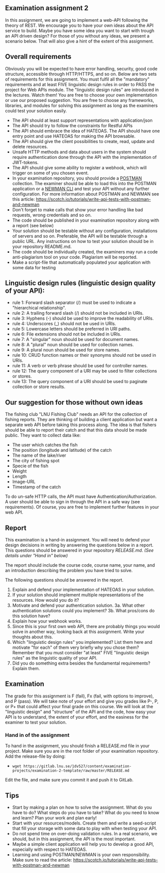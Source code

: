 ## Examination assignment 2

In this assignment, we are going to implement a web-API following the theory of REST. We encourage you to have your own ideas about the API service to build. Maybe you have some idea you want to start with trough an API driven design? For those of you without any ideas, we present a scenario below. That will also give a hint of the extent of this assignment.

## Overall requirements

Obviously you will be expected to have error handling, security, good code structure, accessible through HTTP/HTTPS, and so on. Below are two sets of requirements for this assignment. You must fulfil all the "mandatory" requirements and at least FIVE linguistic design rules in order to PASS the project for Web APIs module. The "linguistic design rules" are introduced in the lectures. Watch them! You are free to choose your own implementation or use our proposed suggestion. You are free to choose any frameworks, libraries, and modules for solving this assignment as long as the examiners could test your solution easily.

* The API should at least support representations with application/json
* The API should try to follow the constraints for Restful APIs
* The API should embrace the idea of HATEOAS. The API should have one entry point and use HATEOAS for making the API browsable.
* The API should give the client possibilities to create, read, update and delete resources.
* Unsafe HTTP methods and data about users in the system should require authentication done through the API with the implementation of JWT-tokens.
* The API should give some ability to register a webhook, which will trigger on some of you chosen event.
* In your examination repository, you should provide a [POSTMAN](https://chrome.google.com/webstore/detail/postman/fhbjgbiflinjbdggehcddcbncdddomop) collection. The examiner should be able to load this into the POSTMAN application or a [NEWMAN CLI](https://www.getpostman.com/docs/postman/collection_runs/command_line_integration_with_newman) and test your API without any further configuration. For more information about POSTMAN and NEWMAN see this article: https://scotch.io/tutorials/write-api-tests-with-postman-and-newman
* Don't forget to make calls that show your error handling like bad requests, wrong credentials and so on.
* The code should be published in your examination repository along with a report (see below)
* Your solution should be testable without any configuration, installations of servers and so on. Preferable, the API will be testable through a public URL. Any instructions on how to test your solution should be in your repository README.md.
* The code should be individually created, the examiners may run a code anti-plagiarism tool on your code. Plagiarism will be reported.
* Make a script-file that automatically populated your application with some data for testing

## Linguistic design rules (linguistic design quality of your API):

* rule 1: Forward slash separator (/) must be used to indicate a "hierarchical relationship".
* rule 2: A trailing forward slash (/) should not be included in URIs.
* rule 3: Hyphens (-) should be used to improve the readability of URIs.
* rule 4: Underscores (_) should not be used in URIs.
* rule 5: Lowercase letters should be preferred in URI paths.
* rule 6: File extensions should not be included in URIs.
* rule 7: A "singular" noun should be used for document names.
* rule 8: A "plural" noun should be used for collection names.
* rule 9: A plural noun should be used for store names.
* rule 10: CRUD function names or their synonyms should not be used in URIs.
* rule 11: A verb or verb phrase should be used for controller names.
* rule 12: The query component of a URI may be used to filter collections or stores.
* rule 13: The query component of a URI should be used to paginate collection or store results.

## Our suggestion for those without own ideas

The fishing club "LNU Fishing Club" needs an API for the collection of fishing reports. They are thinking of building a client application but want a separate web API before taking this process along. The idea is that fishers should be able to report their catch and that this data should be made public. They want to collect data like:

* The user which catches the fish
* The position (longitude and latitude) of the catch
* The name of the lake/river
* The city of fishing spot
* Specie of the fish
* Weight
* Length
* Image-URL
* Timestamp of the catch

To do un-safe HTTP calls, the API must have  Authentication/Authorization. A user should be able to sign in through the API in a safe way (see requirements). 
Of course, you are free to implement further features in your web API.

## Report

This examination is a hand-in assignment. You will need to defend your design decisions in writing by answering the questions below in a report. This questions should be answered in your repository *RELEASE.md*. _(See details under "Hand in" below)_

The report should include the course code, course name, your name, and an introduction describing the problem you have tried to solve.

The following questions should be answered in the report.

1. Explain and defend your implementation of HATEOAS in your solution.
2. If your solution should implement multiple representations of the resources. How would you do it?
3. Motivate and defend your authentication solution. 
 3a. What other authentication solutions could you implement?
 3b. What pros/cons do this solution have?
4. Explain how your webhook works.
5. Since this is your first own web API, there are probably things you would solve in another way, looking back at this assignment. Write your thoughts about this.
6. Which "linguistic design rules" you implemented? List them here and motivate "for each" of them very briefly why you chose them? Remember that you must consider "at least" FIVE "linguistic design rules" as the linguistic quality of your API.
7. Did you do something extra besides the fundamental requirements? Explain them.

## Examination

The grade for this assignment is F (fail), Fx (fail, with options to improve), and P (pass). We will take note of your effort and give you grades like P-, P, or P+ that could affect your final grade on this course. 
We will look at the "linguistic design" and "structure" of the API and the code, how easy your API is to understand, the extent of your effort, and the easiness for the examiner to test your solution.

### Hand in of the assignment

To hand in the assignment, you should finish a RELEASE.md file in your project. Make sure you are in the root folder of your examination repository. Add the release-file by doing:

* `wget https://gitlab.lnu.se/1dv527/content/examination-projects/examination-2-template/raw/master/RELEASE.md`

Edit the file, and make sure you commit it and push it to GitLab.

## Tips

* Start by making a plan on how to solve the assignment. What do you have to do? What steps do you have to take? What do you need to know and learn? Plan your work and plan early!
* Start with your resources/models. Create them and write a seed-script that fill your storage with some data to play with when testing your API.
* Do not spend time on over-doing validation rules. In a real scenario, we should, but in this assignment, the API is the most important.
* Maybe a simple client application will help you to develop a good API, especially with respect to HATEOAS.
* Learning and using POSTMAN/NEWMAN is your own responsibility. Make sure to read the article: https://scotch.io/tutorials/write-api-tests-with-postman-and-newman
